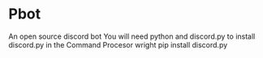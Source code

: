 # Pbot
An open source discord bot
You will need python and discord.py
to install discord.py in the Command Procesor wright pip install discord.py
